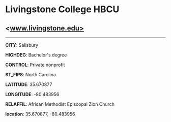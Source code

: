 # Livingstone College HBCU
## <www.livingstone.edu>
---
**CITY**: Salisbury

**HIGHDEG**: Bachelor's degree

**CONTROL**: Private nonprofit

**ST_FIPS**: North Carolina

**LATITUDE**: 35.670877

**LONGITUDE**: -80.483956

**RELAFFIL**: African Methodist Episcopal Zion Church

**location**: 35.670877, -80.483956